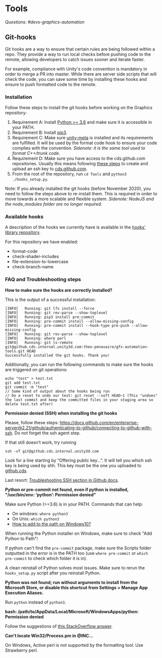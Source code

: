 # Tools

_Questions: #devs-graphics-automation_

## Git-hooks

Git hooks are a way to ensure that certain rules are being followed within a repo. They provide a way to run local checks before pushing code to the remote, allowing developers to catch issues sooner and iterate faster.

For example, compliance with Unity's code convention is mandatory in order to merge a PR into master. While there are server side scripts that will check the code, you can save some time by installing these hooks and ensure to push formatted code to the remote.

### Installation

Follow these steps to install the git hooks before working on the Graphics repository:

1. Requirement A: Install [Python >= 3.6](https://www.python.org/downloads/) and make sure it is accessible in your PATH.
2. Requirement B: Install [pip3](https://pip.pypa.io/en/stable/installing/).
3. Requirement C: Make sure [unity-meta](https://internaldocs.hq.unity3d.com/unity-meta/setup/) is installed and its requirements are fulfilled. It will be used by the format code hook to ensure your code complies with the convention. _Sidenote: it is the same tool used to format C++/trunk code._
4. Requirement D: Make sure you have access to the cds.github.com repositories. Usually this means following [these steps](https://docs.github.com/en/enterprise-server@2.21/github/authenticating-to-github/connecting-to-github-with-ssh) to create and upload an ssh key to [cds.github.com](https://github.cds.internal.unity3d.com/settings/keys).
5. From the root of the repository, run `cd Tools` and `python3 ./hooks_setup.py`.

Note: If you already installed the git hooks (before November 2020), you need to follow the steps above to re-install them. This is required in order to move towards a more scalable and flexible system. _Sidenote: NodeJS and the node_modules folder are no longer required._

### Available hooks

A description of the hooks we currently have is available in the [hooks' library repository](https://github.cds.internal.unity3d.com/theo-penavaire/gfx-automation-tools#available-git-hooks).

For this repository we have enabled:

- format-code
- check-shader-includes
- file-extension-to-lowercase
- check-branch-name

### FAQ and Troubleshooting steps

**How to make sure the hooks are correctly installed?**

This is the output of a successful installation:
```
[INFO]   Running: git lfs install --force
[INFO]   Running: git rev-parse --show-toplevel
[INFO]   Running: pip3 install pre-commit
[INFO]   Running: pre-commit install --allow-missing-config
[INFO]   Running: pre-commit install --hook-type pre-push --allow-missing-config
[INFO]   Running: git rev-parse --show-toplevel
[INFO]   Running: where perl
[INFO]   Running: git ls-remote git@github.cds.internal.unity3d.com:theo-penavaire/gfx-automation-tools.git HEAD
Successfully installed the git hooks. Thank you!
```

Additionally, you can run the following commands to make sure the hooks are triggered on git operations:
```
echo "test" > test.txt
git add test.txt
git commit -m "test"
// Some kind of output about the hooks being run
// Do a reset to undo our test: git reset --soft HEAD~1 (This "undoes" the last commit and keep the committed files in your staging area so delete test.txt after)
``` 



**Permission denied (SSH) when installing the git hooks**

Please, follow these steps: https://docs.github.com/en/enterprise-server@2.21/github/authenticating-to-github/connecting-to-github-with-ssh. Do not forget the ssh agent step.

If that still doesn’t work, try running 
```
ssh -vT git@github.cds.internal.unity3d.com
```
Look for a line starting by “Offering public key...”. It will tell you which ssh key is being used by shh. This key must be the one you uploaded to [github.cds](https://github.cds.internal.unity3d.com/settings/keys).

Last resort: [Troubleshooting SSH section in Github docs](https://docs.github.com/en/enterprise-server@2.21/github/authenticating-to-github/troubleshooting-ssh).




**Python or pre-commit not found, even if python is installed, "/usr/bin/env: ‘python’: Permission denied"**

Make sure Python (>=3.6) is in your PATH. Commands that can help:
- On windows: `where python3`
- On Unix: `which python3`
- [How to add to the path on Windows10?](https://www.architectryan.com/2018/03/17/add-to-the-path-on-windows-10/)

When running the Python installer on Windows, make sure to check "Add Python to Path"!

If python can't find the `pre-commit` package, make sure the Scripts folder outputted in the error is in the PATH too (use `where pre-commit` or `which pre-commit` to check which folder it is in).

A clean reinstall of Python solves most issues. Make sure to rerun the `hooks_setup.py` script after you reinstall Python.



**Python was not found; run without arguments to install from the Microsoft Store, or disable this shortcut from Settings > Manage App Execution Aliases.**

Run `python` instead of `python3`.


**bash: /path/to/AppData/Local/Microsoft/WindowsApps/python: Permission denied**

Follow the suggestions of [this StackOverflow answer](https://stackoverflow.com/questions/56974927/permission-denied-trying-to-run-python-on-windows-10/57168165#57168165).


**Can't locate Win32/Process.pm in @INC...**

On Windows, Active perl is not supported by the formatting tool. Use Strawberry perl. 
